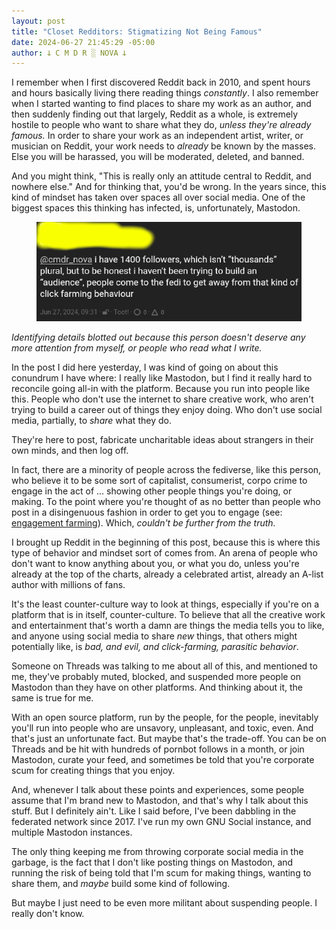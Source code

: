 ```yaml
---
layout: post
title: "Closet Redditors: Stigmatizing Not Being Famous"
date: 2024-06-27 21:45:29 -05:00
author: 𐕣 C M D R ░ NOVA 𐕣
---
```


<!-- wp:paragraph -->
<p>I remember when I first discovered Reddit back in 2010, and spent hours and hours basically living there reading things <em>constantly</em>. I also remember when I started wanting to find places to share my work as an author, and then suddenly finding out that largely, Reddit as a whole, is extremely hostile to people who want to share what they do, <em>unless they're already famous.</em> In order to share your work as an independent artist, writer, or musician on Reddit, your work needs to <em>already</em> be known by the masses. Else you will be harassed, you will be moderated, deleted, and banned.</p>
<!-- /wp:paragraph -->

<!-- wp:paragraph -->
<p>And you might think, "This is really only an attitude central to Reddit, and nowhere else." And for thinking that, you'd be wrong. In the years since, this kind of mindset has taken over spaces all over social media. One of the biggest spaces this thinking has infected, is, unfortunately, Mastodon.</p>
<!-- /wp:paragraph -->

<!-- wp:image {"id":3173,"width":"620px","height":"auto","sizeSlug":"full","linkDestination":"none","align":"center"} -->
<figure class="wp-block-image aligncenter size-full is-resized"><img src="/img/posts/closet_reddit/audience.png" alt="" class="wp-image-3173" style="width:620px;height:auto"/></figure>
<!-- /wp:image -->

<!-- wp:paragraph -->
<p><em>Identifying details blotted out because this person doesn't deserve any more attention from myself, or people who read what I write.</em></p>
<!-- /wp:paragraph -->

<!-- wp:paragraph -->
<p>In the post I did here yesterday, I was kind of going on about this conundrum I have where: I really like Mastodon, but I find it really hard to reconcile going all-in with the platform. Because you run into people like this. People who don't use the internet to share creative work, who aren't trying to build a career out of things they enjoy doing. Who don't use social media, partially, to <em>share</em> what they do.</p>
<!-- /wp:paragraph -->

<!-- wp:paragraph -->
<p>They're here to post, fabricate uncharitable ideas about strangers in their own minds, and then log off.</p>
<!-- /wp:paragraph -->

<!-- wp:paragraph -->
<p>In fact, there are a minority of people across the fediverse, like this person, who believe it to be some sort of capitalist, consumerist, corpo crime to engage in the act of ... showing other people things you're doing, or making. To the point where you're thought of as no better than people who post in a disingenuous fashion in order to get you to engage (see: <a href="https://cmdr-nova.online/2024/05/15/engagement-farming-a-disease-of-the-modern-internet/" target="_blank" rel="noreferrer noopener">engagement farming</a>). Which, <em>couldn't be further from the truth.</em></p>
<!-- /wp:paragraph -->

<!-- wp:paragraph -->
<p>I brought up Reddit in the beginning of this post, because this is where this type of behavior and mindset sort of comes from. An arena of people who don't want to know anything about you, or what you do, unless you're already at the top of the charts, already a celebrated artist, already an A-list author with millions of fans.</p>
<!-- /wp:paragraph -->

<!-- wp:paragraph -->
<p>It's the least counter-culture way to look at things, especially if you're on a platform that is in itself, counter-culture. To believe that all the creative work and entertainment that's worth a damn are things the media tells you to like, and anyone using social media to share <em>new</em> things, that others might potentially like, is <em>bad, and evil, and click-farming, parasitic behavior</em>.</p>
<!-- /wp:paragraph -->

<!-- wp:paragraph -->
<p>Someone on Threads was talking to me about all of this, and mentioned to me, they've probably muted, blocked, and suspended more people on Mastodon than they have on other platforms. And thinking about it, the same is true for me.</p>
<!-- /wp:paragraph -->

<!-- wp:paragraph -->
<p>With an open source platform, run by the people, for the people, inevitably you'll run into people who are unsavory, unpleasant, and toxic, even. And that's just an unfortunate fact. But maybe that's the trade-off. You can be on Threads and be hit with hundreds of pornbot follows in a month, or join Mastodon, curate your feed, and sometimes be told that you're corporate scum for creating things that you enjoy.</p>
<!-- /wp:paragraph -->

<!-- wp:paragraph -->
<p>And, whenever I talk about these points and experiences, some people assume that I'm brand new to Mastodon, and that's why I talk about this stuff. But I definitely ain't. Like I said before, I've been dabbling in the federated network since 2017. I've run my own GNU Social instance, and multiple Mastodon instances.</p>
<!-- /wp:paragraph -->

<!-- wp:paragraph -->
<p>The only thing keeping me from throwing corporate social media in the garbage, is the fact that I don't like posting things on Mastodon, and running the risk of being told that I'm scum for making things, wanting to share them, and <em>maybe</em> build some kind of following.</p>
<!-- /wp:paragraph -->

<!-- wp:paragraph -->
<p>But maybe I just need to be even more militant about suspending people. I really don't know.</p>
<!-- /wp:paragraph -->